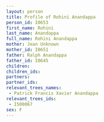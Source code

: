 ```yaml
---
layout: person
title: Profile of Rohini Anandappa
person_id: I0653
first_name: Rohini
last_name: Anandappa
full_name: Rohini Anandappa
mother: Jean Unknown
mother_id: I0651
father: Ralph Anandappa
father_id: I0645
children:
children_ids:
partners:
partner_ids:
relevant_trees_names:
 - Patrick Francis Xavier Anandappa
relevant_trees_ids:
 - I500067
sex: F
---
```


